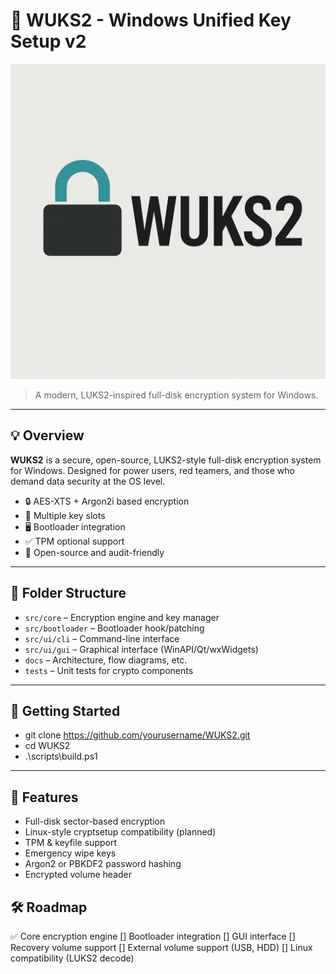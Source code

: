 # 🔐 WUKS2 - Windows Unified Key Setup v2

![WUKS2 Logo](assets/wuks2-logo.png)

> A modern, LUKS2-inspired full-disk encryption system for Windows.

---

## 💡 Overview

**WUKS2** is a secure, open-source, LUKS2-style full-disk encryption system for Windows. Designed for power users, red teamers, and those who demand data security at the OS level.

- 🔒 AES-XTS + Argon2i based encryption
- 🔑 Multiple key slots
- 🖥️ Bootloader integration
- ✅ TPM optional support
- 🧪 Open-source and audit-friendly

---

## 📁 Folder Structure

- `src/core` – Encryption engine and key manager
- `src/bootloader` – Bootloader hook/patching
- `src/ui/cli` – Command-line interface
- `src/ui/gui` – Graphical interface (WinAPI/Qt/wxWidgets)
- `docs` – Architecture, flow diagrams, etc.
- `tests` – Unit tests for crypto components

---

## 🚀 Getting Started

* git clone https://github.com/yourusername/WUKS2.git
* cd WUKS2
* .\scripts\build.ps1

---

## 🔐 Features 

* Full-disk sector-based encryption
* Linux-style cryptsetup compatibility (planned)
* TPM & keyfile support
* Emergency wipe keys
* Argon2 or PBKDF2 password hashing
* Encrypted volume header

## 🛠️ Roadmap

✅ Core encryption engine
[] Bootloader integration
[] GUI interface
[] Recovery volume support
[] External volume support (USB, HDD)
[] Linux compatibility (LUKS2 decode)

